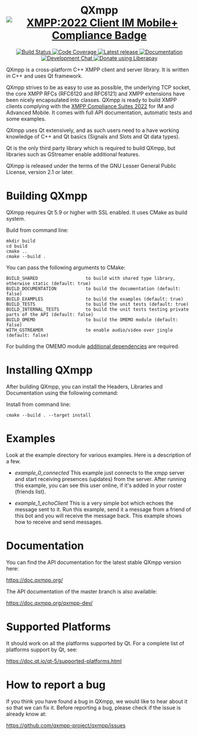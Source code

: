 <!--
SPDX-FileCopyrightText: 2009 Manjeet Dahiya <manjeetdahiya@gmail.com>

SPDX-License-Identifier: CC0-1.0
-->

<h1 align="center">
    QXmpp
    <a href="https://xmpp.org/extensions/xep-0459.html">
        <img alt="XMPP:2022 Client IM Mobile+ Compliance Badge" src="https://img.shields.io/badge/XMPP%3A2022%20Client-Core%20IM%20Mobile%2B-green">
    </a>
</h1>

<p align="center">
    <a href="https://github.com/qxmpp-project/qxmpp/actions">
        <img alt="Build Status" src="https://github.com/qxmpp-project/qxmpp/workflows/tests/badge.svg">
    </a>
    <a href="https://codecov.io/gh/qxmpp-project/qxmpp">
        <img alt="Code Coverage" src="https://img.shields.io/codecov/c/github/qxmpp-project/qxmpp.svg">
    </a>
    <a href="https://github.com/qxmpp-project/qxmpp/releases/latest">
        <img alt="Latest release" src="https://img.shields.io/github/v/release/qxmpp-project/qxmpp">
    </a>
    <a href="https://doc.qxmpp.org/">
        <img alt="Documentation" src="https://img.shields.io/website?down_message=offline&label=documentation&up_message=online&url=https%3A%2F%2Fdoc.qxmpp.org%2F">
    </a>
    <a href="xmpp:qxmpp@muc.kaidan.im?join">
        <img alt="Development Chat" src="https://search.jabbercat.org/api/1.0/badge?address=qxmpp@muc.kaidan.im">
    </a>
    <a href="https://liberapay.com/QXmpp/donate">
        <img alt="Donate using Liberapay" src="https://img.shields.io/liberapay/patrons/QXmpp.svg?logo=liberapay">
    </a>
</p>

QXmpp is a cross-platform C++ XMPP client and server library. It is written
in C++ and uses Qt framework.

QXmpp strives to be as easy to use as possible, the underlying TCP socket, the
core XMPP RFCs (RFC6120 and RFC6121) and XMPP extensions have been nicely
encapsulated into classes. QXmpp is ready to build XMPP clients complying with
the [XMPP Compliance Suites 2022][xmpp-compliance] for IM and Advanced Mobile.
It comes with full API documentation, automatic tests and some examples.

QXmpp uses Qt extensively, and as such users need to a have working knowledge of
C++ and Qt basics (Signals and Slots and Qt data types).

Qt is the only third party library which is required to build QXmpp, but
libraries such as GStreamer enable additional features.

QXmpp is released under the terms of the GNU Lesser General Public License,
version 2.1 or later.

Building QXmpp
==============

QXmpp requires Qt 5.9 or higher with SSL enabled.
It uses CMake as build system.

Build from command line:

    mkdir build
    cd build
    cmake ..
    cmake --build .

You can pass the following arguments to CMake:

    BUILD_SHARED                  to build with shared type library, otherwise static (default: true)
    BUILD_DOCUMENTATION           to build the documentation (default: false)
    BUILD_EXAMPLES                to build the examples (default: true)
    BUILD_TESTS                   to build the unit tests (default: true)
    BUILD_INTERNAL_TESTS          to build the unit tests testing private parts of the API (default: false)
    BUILD_OMEMO                   to build the OMEMO module (default: false)
    WITH_GSTREAMER                to enable audio/video over jingle (default: false)

For building the OMEMO module [additional dependencies](src/omemo/README.md)
are required.

Installing QXmpp
================

After building QXmpp, you can install the Headers, Libraries
and Documentation using the following command:

Install from command line:

    cmake --build . --target install

Examples
========

Look at the example directory for various examples. Here is a description of
a few.

* *example_0_connected*
This example just connects to the xmpp server and start receiving presences
(updates) from the server. After running this example, you can see this user
online, if it's added in your roster (friends list).

* *example_1_echoClient*
This is a very simple bot which echoes the message sent to it. Run this
example, send it a message from a friend of this bot and you will
receive the message back. This example shows how to receive and send messages.

Documentation
=============

You can find the API documentation for the latest stable QXmpp version here:

https://doc.qxmpp.org/

The API documentation of the master branch is also available:

https://doc.qxmpp.org/qxmpp-dev/

Supported Platforms
===================

It should work on all the platforms supported by Qt. For a complete list of
platforms support by Qt, see:

https://doc.qt.io/qt-5/supported-platforms.html

How to report a bug
===================

If you think you have found a bug in QXmpp, we would like to hear about
it so that we can fix it. Before reporting a bug, please check if the issue
is already know at:

https://github.com/qxmpp-project/qxmpp/issues

[xmpp-compliance]: https://xmpp.org/extensions/xep-0459.html
